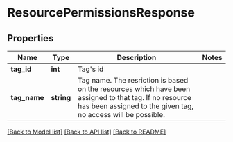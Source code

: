 # ResourcePermissionsResponse

## Properties
Name | Type | Description | Notes
------------ | ------------- | ------------- | -------------
**tag_id** | **int** | Tag&#x27;s id | 
**tag_name** | **string** | Tag name. The resriction is based on the resources which have been assigned to that tag. If no resource has been assigned to the given tag, no access will be possible. | 

[[Back to Model list]](../../README.md#documentation-for-models) [[Back to API list]](../../README.md#documentation-for-api-endpoints) [[Back to README]](../../README.md)

